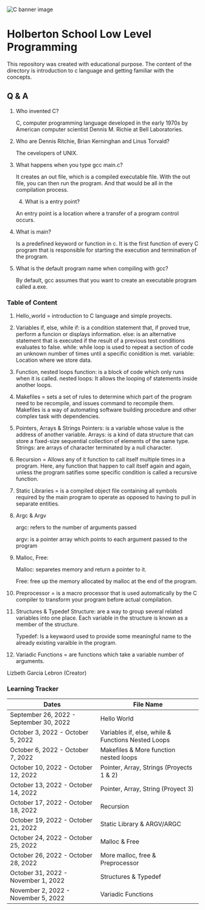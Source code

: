 ![C banner image](https://media.geeksforgeeks.org/wp-content/cdn-uploads/Clanguage-1024x341.png)
# Holberton School Low Level Programming
This repository was created with educational purpose. The content of the directory is introduction to c language and getting familiar with the concepts. 

## Q & A

1. Who invented C?
     
     C, computer programming language developed in the early 1970s by American computer scientist Dennis M. Richie at Bell Laboratories. 
     

2. Who are Dennis Ritchie, Brian Kerninghan and Linus Torvald?

     The cevelopers of UNIX.

3. What happens when you type gcc main.c?

     It creates an out file, which is a compiled executable file. With the out file, you can then run the program. And that would be all in the compilation process.
    
    4. What is a entry point?
     
     An entry point is a location where a transfer of a program control occurs.

5. What is main?

     Is a predefined keyword or function in c. It is the first function of every C program that is responsible for starting the execution and termination of the program.

6. What is the default program name when compiling with gcc?

     By default, gcc assumes that you want to create an executable program called a.exe.
     
### Table of Content 

1. Hello_world = introduction to C language and simple proyects.

2. Variables if, else, while
     if: is a condition statement that, if proved true, perform a funcion or displays information.
     else: is an alternative statement that is executed if the result of a previous test conditions evaluates to false.
     while: while loop is used to repeat a section of code an unknown number of times until a specific conidition is met.
     variable: Location where we store data.

3. Function, nested loops
    function: is a block of code which only runs when it is called.
    nested loops: It allows the looping of statements inside another loops.

4. Makefiles = sets a set of rules to determine which part of the program need to be recompile, and issues command to recompile them. Makefiles is a way of automating software building procedure and other complex task with dependencies. 

5. Pointers, Arrays & Strings
     Pointers: is a variable whose value is the address of another variable.
     Arrays: is a kind of data structure that can store a fixed-size sequential collection of elements of the same type.
     Strings: are arrays of character terminated by a null character.
     
 6. Recursion = Allows any of it function to call itself multiple times in a program. Here, any function that happen to call itself again and again, unless the program satifies some specific condition is called a recursive function.
 
 7. Static Libraries = is a compiled object file containing all symbols required by the main program to operate as opposed to having to pull in separate entities.
 
 8. Argc & Argv
 
     argc: refers to the number of arguments passed
     
     argv: is a pointer array which points to each argument passed to the program
     
 9.  Malloc, Free:
 
     Malloc: separetes memory and return a pointer to it.
     
     Free: free up the memory allocated by malloc at the end of the program.
 
 10. Preprocessor = is a macro processor that is used automatically by the C compiler to transform your program before actual compilation.

11. Structures & Typedef
     Structure: are a way to group several related variables into one place. Each variable in the structure is known as a member of the structure.
     
     Typedef: Is a keywaord used to provide some meaningful name to the already existing varaible in the program.

12. Variadic Functions = are functions which take a variable number of arguments.

Lizbeth Garcia Lebron (Creator)

### Learning Tracker
| Dates                                   | File Name                                          |
|-----------------------------------------|----------------------------------------------------|
| September 26, 2022 - September 30, 2022 | Hello World                                        |
| October 3, 2022 - October 5, 2022       | Variables if, else, while & Functions Nested Loops |
| October 6, 2022 - October 7, 2022       | Makefiles & More function nested loops             |
| October 10, 2022 - October 12, 2022     | Pointer, Array, Strings (Proyects 1 & 2)           |
| October 13, 2022 - October 14, 2022     | Pointer, Array, String (Proyect 3)                 |
| October 17, 2022 - October 18, 2022     | Recursion                                          |
| October 19, 2022 - October 21, 2022     | Static Library & ARGV/ARGC                         |
| October 24, 2022 - October 25, 2022     | Malloc & Free                                      |
| October 26, 2022 - October 28, 2022     | More malloc, free & Preprocessor                   |
| October 31, 2022 - November 1, 2022     | Structures & Typedef                               |
| November 2, 2022 - November 5, 2022     | Variadic Functions                                 |
